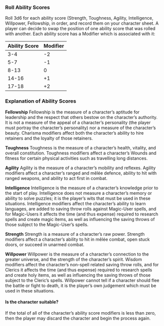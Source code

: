 ### Roll Ability Scores

Roll 3d6 for each ability score (Strength, Toughness, Agility, Intelligence, Willpower, Fellowship, in order, and record them on your character sheet.
A player can decide to swap the position of one ability score that was rolled with another.
Each ability score has a Modifier which is associated with it:

| Ability Score | Modifier |
| ------------- | -------- |
| 3-4           | -2       |
| 5-7           | -1       |
| 8-13          | 0        |
| 14-16         | +1       |
| 17-18         | +2       |
### Explanation of Ability Scores
**Fellowship**
Fellowship is the measure of a character’s aptitude for leadership and the respect that others bestow on the character’s authority. It is not a measure of the appeal of a character’s personality (the player must portray the character’s personality) nor a measure of the character’s beauty. Charisma modifiers affect both the character’s ability to hire retainers and the loyalty of those retainers.

**Toughness**
Toughness is the measure of a character’s health, vitality, and overall constitution. Toughness modifiers affect a character’s Wounds and fitness for certain physical activities such as travelling long distances.

**Agility**
Agility is the measure of a character’s mobility and reflexes. Agility modifiers affect a character’s ranged and mêlée defence, ability to hit with ranged weapons, and ability to act first in combat.

**Intelligence**
Intelligence is the measure of a character’s knowledge prior to the start of play. Intelligence does not measure a character’s memory or ability to solve puzzles; it is the player’s wits that must be used in these situations. Intelligence modifiers affect the character’s ability to learn languages, are added to saving throw rolls against Magic-User spells, and for Magic-Users it affects the time (and thus expense) required to research spells and create magic items, as well as influencing the saving throws of those subject to the Magic-User’s spells.

**Strength**
Strength is a measure of a character’s raw power. Strength modifiers affect a character’s ability to hit in mêlée combat, open stuck doors, or succeed in unarmed combat.

**Willpower**
Willpower is the measure of a character’s connection to the greater universe, and the strength of the character’s spirit. Wisdom modifiers affect the character’s non-spell related saving throw rolls, and for Clerics it affects the time (and thus expense) required to research spells and create holy items, as well as influencing the saving throws of those subject to the Cleric’s spells. Willpower cannot tell if a character should flee the battle or fight to death, it is the player’s own judgement which must be used in these situations.

#### Is the character suitable?
If the total of all of the character’s ability score modifiers is less than zero, then the player may discard the character and begin the process again.